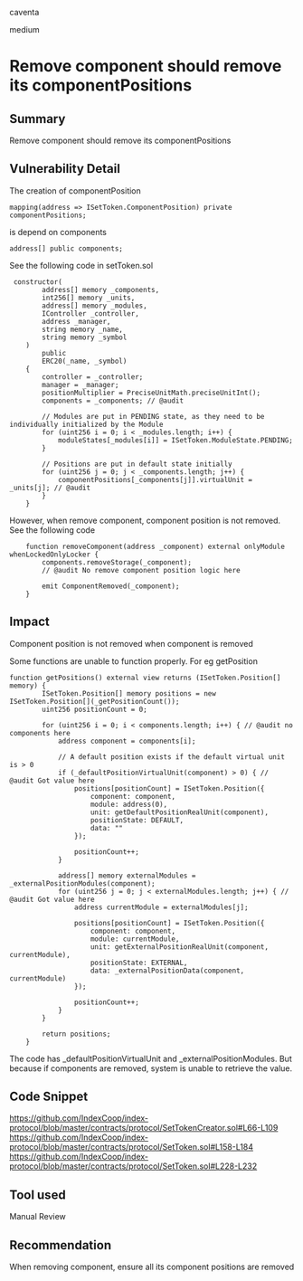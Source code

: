 caventa

medium

# Remove component should remove its componentPositions

## Summary
Remove component should remove its componentPositions

## Vulnerability Detail
The creation of componentPosition

```solidity
mapping(address => ISetToken.ComponentPosition) private componentPositions;
```

is depend on components

```solidity
address[] public components;
```

See the following code in setToken.sol

```solidity
 constructor(
        address[] memory _components,
        int256[] memory _units,
        address[] memory _modules,
        IController _controller,
        address _manager,
        string memory _name,
        string memory _symbol
    )
        public
        ERC20(_name, _symbol)
    {
        controller = _controller;
        manager = _manager;
        positionMultiplier = PreciseUnitMath.preciseUnitInt();
        components = _components; // @audit

        // Modules are put in PENDING state, as they need to be individually initialized by the Module
        for (uint256 i = 0; i < _modules.length; i++) {
            moduleStates[_modules[i]] = ISetToken.ModuleState.PENDING;
        }

        // Positions are put in default state initially
        for (uint256 j = 0; j < _components.length; j++) {
            componentPositions[_components[j]].virtualUnit = _units[j]; // @audit
        }
    }
```    

However, when remove component, component position is not removed. See the following code

```solidity
    function removeComponent(address _component) external onlyModule whenLockedOnlyLocker {
        components.removeStorage(_component); 
        // @audit No remove component position logic here
         
        emit ComponentRemoved(_component);
    }
```
    
## Impact
Component position is not removed when component is removed

Some functions are unable to function properly. For eg getPosition

```solidity
function getPositions() external view returns (ISetToken.Position[] memory) {
        ISetToken.Position[] memory positions = new ISetToken.Position[](_getPositionCount());
        uint256 positionCount = 0;

        for (uint256 i = 0; i < components.length; i++) { // @audit no components here
            address component = components[i];

            // A default position exists if the default virtual unit is > 0
            if (_defaultPositionVirtualUnit(component) > 0) { // @audit Got value here
                positions[positionCount] = ISetToken.Position({
                    component: component,
                    module: address(0),
                    unit: getDefaultPositionRealUnit(component),
                    positionState: DEFAULT,
                    data: ""
                });

                positionCount++;
            }

            address[] memory externalModules = _externalPositionModules(component);
            for (uint256 j = 0; j < externalModules.length; j++) { // @audit Got value here
                address currentModule = externalModules[j];

                positions[positionCount] = ISetToken.Position({
                    component: component,
                    module: currentModule,
                    unit: getExternalPositionRealUnit(component, currentModule),
                    positionState: EXTERNAL,
                    data: _externalPositionData(component, currentModule)
                });

                positionCount++;
            }
        }

        return positions;
    }
```

The code has _defaultPositionVirtualUnit and _externalPositionModules. But because if components are removed, system is unable to retrieve the value.

## Code Snippet
https://github.com/IndexCoop/index-protocol/blob/master/contracts/protocol/SetTokenCreator.sol#L66-L109
https://github.com/IndexCoop/index-protocol/blob/master/contracts/protocol/SetToken.sol#L158-L184
https://github.com/IndexCoop/index-protocol/blob/master/contracts/protocol/SetToken.sol#L228-L232

## Tool used
Manual Review

## Recommendation
When removing component, ensure all its component positions are removed 